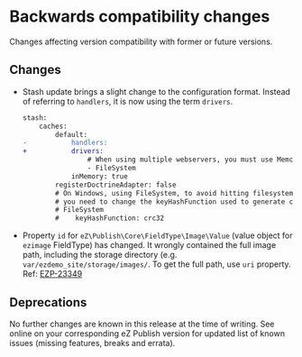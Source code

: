 # Backwards compatibility changes

Changes affecting version compatibility with former or future versions.

## Changes

* Stash update brings a slight change to the configuration format.
  Instead of referring to `handlers`, it is now using the term `drivers`.

  ```diff
  stash:
      caches:
          default:
  -           handlers:
  +           drivers:
                  # When using multiple webservers, you must use Memcache or Redis
                  - FileSystem
              inMemory: true
          registerDoctrineAdapter: false
          # On Windows, using FileSystem, to avoid hitting filesystem limitations
          # you need to change the keyHashFunction used to generate cache directories to "crc32"
          # FileSystem
          #    keyHashFunction: crc32
  ```

* Property `id` for `eZ\Publish\Core\FieldType\Image\Value` (value object for `ezimage` FieldType) has changed.
  It wrongly contained the full image path, including the storage directory (e.g. `var/ezdemo_site/storage/images/`.
  To get the full path, use `uri` property.
  Ref: [EZP-23349](https://jira.ez.no/browse/EZP-23349)


## Deprecations


No further changes are known in this release at the time of writing.
See online on your corresponding eZ Publish version for
updated list of known issues (missing features, breaks and errata).
